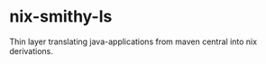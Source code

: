 # nix-smithy-ls

Thin layer translating java-applications from maven central into nix derivations. 
